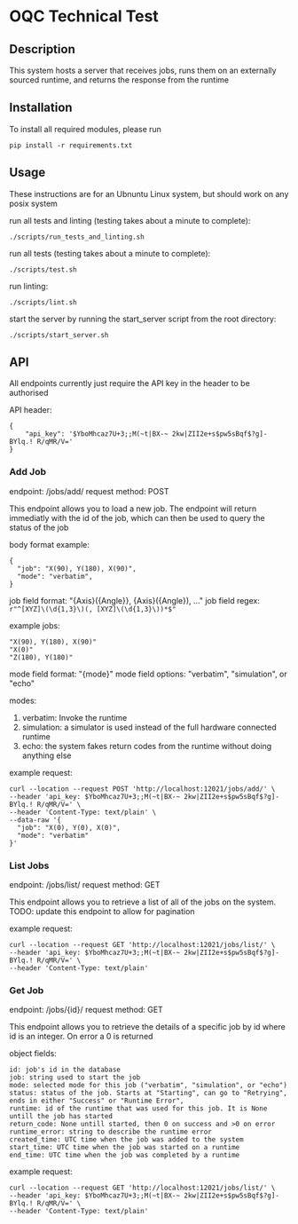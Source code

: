 # OQC Technical Test

## Description

This system hosts a server that receives jobs, runs them on an externally
sourced runtime, and returns the response from the runtime

## Installation

To install all required modules, please run

    pip install -r requirements.txt

## Usage

These instructions are for an Ubnuntu Linux system, but should work on any
posix system

run all tests and linting (testing takes about a minute to complete):

    ./scripts/run_tests_and_linting.sh

run all tests (testing takes about a minute to complete):

    ./scripts/test.sh

run linting:

    ./scripts/lint.sh

start the server by running the start_server script from the root directory:

    ./scripts/start_server.sh

## API

All endpoints currently just require the API key in the header to be authorised

API header:

    {
        "api_key": '$YboMhcaz7U+3;;M(~t|BX-~ 2kw|ZII2e+s$pw5sBqf$?g]-BYlq.! R/qMR/V='
    }

### Add Job

endpoint: /jobs/add/
request method: POST

This endpoint allows you to load a new job. The endpoint will return immediatly
with the id of the job, which can then be used to query the status of the job

body format example:

    {
      "job": "X(90), Y(180), X(90)",
      "mode": "verbatim",
    }

job field format: "{Axis}({Angle}}, {Axis}({Angle}), ..."
job field regex: `r"^[XYZ]\(\d{1,3}\)(, [XYZ]\(\d{1,3}\))*$"`

example jobs:

    "X(90), Y(180), X(90)"
    "X(0)"
    "Z(180), Y(180)"

mode field format: "{mode}"
mode field options: "verbatim", "simulation", or "echo"

modes:

1. verbatim: Invoke the runtime
2. simulation: a simulator is used instead of the full hardware connected runtime
3. echo: the system fakes return codes from the runtime without doing anything else

example request:

    curl --location --request POST 'http://localhost:12021/jobs/add/' \
    --header 'api_key: $YboMhcaz7U+3;;M(~t|BX-~ 2kw|ZII2e+s$pw5sBqf$?g]-BYlq.! R/qMR/V=' \
    --header 'Content-Type: text/plain' \
    --data-raw '{
      "job": "X(0), Y(0), X(0)",
      "mode": "verbatim"
    }'

### List Jobs

endpoint: /jobs/list/
request method: GET

This endpoint allows you to retrieve a list of all of the jobs on the system.
TODO: update this endpoint to allow for pagination

example request:

    curl --location --request GET 'http://localhost:12021/jobs/list/' \
    --header 'api_key: $YboMhcaz7U+3;;M(~t|BX-~ 2kw|ZII2e+s$pw5sBqf$?g]-BYlq.! R/qMR/V=' \
    --header 'Content-Type: text/plain'

### Get Job

endpoint: /jobs/{id}/
request method: GET

This endpoint allows you to retrieve the details of a specific job by id where
id is an integer.
On error a 0 is returned

object fields:

    id: job's id in the database
    job: string used to start the job
    mode: selected mode for this job ("verbatim", "simulation", or "echo")
    status: status of the job. Starts at "Starting", can go to "Retrying", ends in either "Success" or "Runtime Error",
    runtime: id of the runtime that was used for this job. It is None untill the job has started
    return_code: None untill started, then 0 on success and >0 on error
    runtime_error: string to describe the runtime error
    created_time: UTC time when the job was added to the system
    start_time: UTC time when the job was started on a runtime
    end_time: UTC time when the job was completed by a runtime

example request:

    curl --location --request GET 'http://localhost:12021/jobs/list/' \
    --header 'api_key: $YboMhcaz7U+3;;M(~t|BX-~ 2kw|ZII2e+s$pw5sBqf$?g]-BYlq.! R/qMR/V=' \
    --header 'Content-Type: text/plain'
